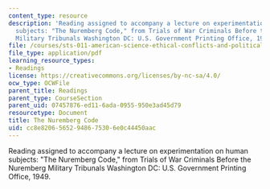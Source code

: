 ```yaml
---
content_type: resource
description: 'Reading assigned to accompany a lecture on experimentation on human
  subjects: "The Nuremberg Code," from Trials of War Criminals Before the Nuremberg
  Military Tribunals Washington DC: U.S. Government Printing Office, 1949.'
file: /courses/sts-011-american-science-ethical-conflicts-and-political-choices-fall-2007/cc8e82065652948675306e0c44450aac_21_nurembrg_code.pdf
file_type: application/pdf
learning_resource_types:
- Readings
license: https://creativecommons.org/licenses/by-nc-sa/4.0/
ocw_type: OCWFile
parent_title: Readings
parent_type: CourseSection
parent_uid: 07457876-ed11-6ada-0955-950e3ad45d79
resourcetype: Document
title: The Nuremberg Code
uid: cc8e8206-5652-9486-7530-6e0c44450aac
---
```

Reading assigned to accompany a lecture on experimentation on human subjects: "The Nuremberg Code," from Trials of War Criminals Before the Nuremberg Military Tribunals Washington DC: U.S. Government Printing Office, 1949.